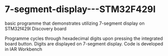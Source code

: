 # 7-segment-display---STM32F429I
basic programme that demonstrates utilizing 7-segment display on STM32f429I Discovery board

Programme cycles through hexadecimal digits upon pressing the integrated board button. Digits are displayed on 7-segment display. Code is developed in IAR Workbench
